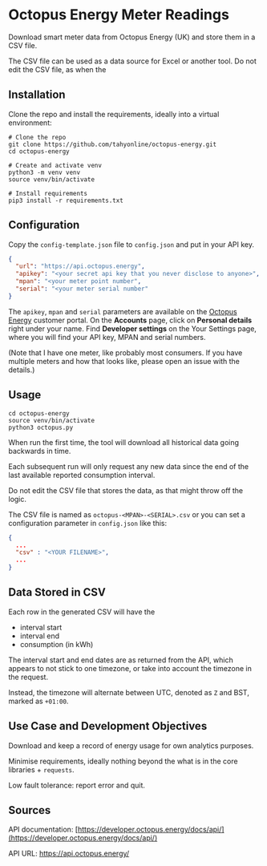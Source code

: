 # Octopus Energy Meter Readings

Download smart meter data from Octopus Energy (UK) and
store them in a CSV file.

The CSV file can be used as a data source for Excel or
another tool.
Do not edit the CSV file, as when the 

## Installation

Clone the repo and install the requirements,
ideally into a virtual environment:
```shell
# Clone the repo
git clone https://github.com/tahyonline/octopus-energy.git
cd octopus-energy

# Create and activate venv
python3 -m venv venv
source venv/bin/activate

# Install requirements
pip3 install -r requirements.txt
```

## Configuration

Copy the `config-template.json` file to
`config.json` and put in your API key.

```json
{
  "url": "https://api.octopus.energy",
  "apikey": "<your secret api key that you never disclose to anyone>",
  "mpan": "<your meter point number",
  "serial": "<your meter serial number"
}
```

The `apikey`, `mpan` and `serial` parameters are available
on the [Octopus Energy](https://octopus.energy) customer portal.
On the **Accounts** page, click on **Personal details**
right under your name.
Find **Developer settings** on the Your Settings page,
where you will find your API key, MPAN and serial numbers.

(Note that I have one meter, like probably most consumers.
If you have multiple meters and how that looks like,
please open an issue with the details.)

## Usage

```shell
cd octopus-energy
source venv/bin/activate
python3 octopus.py
```
When run the first time, the tool will download all historical
data going backwards in time.

Each subsequent run will only request any new data since the
end of the last available reported consumption interval.

Do not edit the CSV file that stores the data, as that might
throw off the logic.

The CSV file is named as `octopus-<MPAN>-<SERIAL>.csv` or
you can set a configuration parameter in `config.json` like this:
```json
{
  ...
  "csv" : "<YOUR FILENAME>",
  ...
}
```

## Data Stored in CSV
Each row in the generated CSV will have the
- interval start
- interval end
- consumption (in kWh)

The interval start and end dates are as returned from
the API, which appears to not stick to one timezone,
or take into account the timezone in the request.

Instead, the timezone will alternate between UTC, denoted as
`Z` and BST, marked as `+01:00`.

## Use Case and Development Objectives

Download and keep a record of energy usage for own analytics
purposes.

Minimise requirements, ideally nothing beyond the what is
in the core libraries + `requests`.

Low fault tolerance: report error and quit.

## Sources

API documentation: [https://developer.octopus.energy/docs/api/](https://developer.octopus.energy/docs/api/)

API URL: https://api.octopus.energy/
